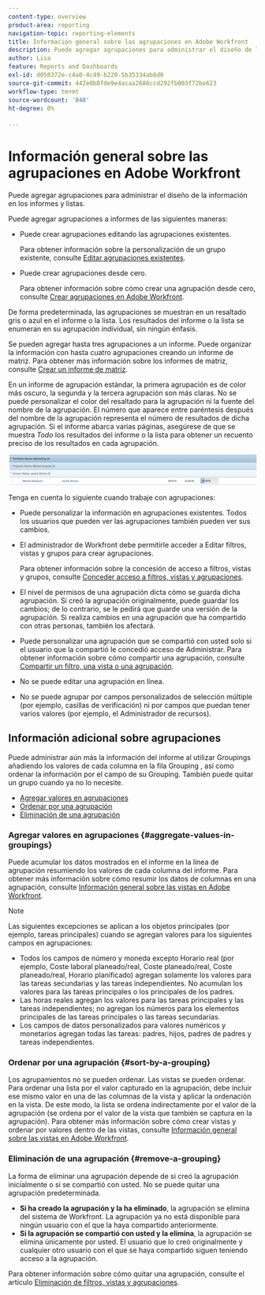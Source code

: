 ```yaml
---
content-type: overview
product-area: reporting
navigation-topic: reporting-elements
title: Información general sobre las agrupaciones en Adobe Workfront
description: Puede agregar agrupaciones para administrar el diseño de la información en los informes y listas.
author: Lisa
feature: Reports and Dashboards
exl-id: d050372e-c4a0-4c49-b220-5b35334ab8d0
source-git-commit: 442e0b8fde9e4acaa2686ccd292fb003f72be623
workflow-type: tm+mt
source-wordcount: '848'
ht-degree: 0%

---
```


# Información general sobre las agrupaciones en Adobe Workfront

<!--
<p data-mc-conditions="QuicksilverOrClassic.Draft mode">(NOTE: This article was supposed to be replaced by "Groupings overview", but decided to keep this here because this is linked in too many places. "Create groupings" and "Edit existing groupings" have been added also (with videos) to replace portions of the old content here.) </p>
-->

Puede agregar agrupaciones para administrar el diseño de la información en los informes y listas.

Puede agregar agrupaciones a informes de las siguientes maneras:

* Puede crear agrupaciones editando las agrupaciones existentes.

   Para obtener información sobre la personalización de un grupo existente, consulte [Editar agrupaciones existentes](../../../reports-and-dashboards/reports/reporting-elements/edit-existing-groupings.md).

* Puede crear agrupaciones desde cero.

   Para obtener información sobre cómo crear una agrupación desde cero, consulte [Crear agrupaciones en Adobe Workfront](../../../reports-and-dashboards/reports/reporting-elements/create-groupings.md).

De forma predeterminada, las agrupaciones se muestran en un resaltado gris o azul en el informe o la lista. Los resultados del informe o la lista se enumeran en su agrupación individual, sin ningún énfasis.

Se pueden agregar hasta tres agrupaciones a un informe. Puede organizar la información con hasta cuatro agrupaciones creando un informe de matriz. Para obtener más información sobre los informes de matriz, consulte [Crear un informe de matriz](../../../reports-and-dashboards/reports/creating-and-managing-reports/create-matrix-report.md).

En un informe de agrupación estándar, la primera agrupación es de color más oscuro, la segunda y la tercera agrupación son más claras. No se puede personalizar el color del resaltado para la agrupación ni la fuente del nombre de la agrupación. El número que aparece entre paréntesis después del nombre de la agrupación representa el número de resultados de dicha agrupación. Si el informe abarca varias páginas, asegúrese de que se muestra *Todo* los resultados del informe o la lista para obtener un recuento preciso de los resultados en cada agrupación.

![Agrupación de muestras](assets/grouping-example-blue.png)

Tenga en cuenta lo siguiente cuando trabaje con agrupaciones:

* Puede personalizar la información en agrupaciones existentes. Todos los usuarios que pueden ver las agrupaciones también pueden ver sus cambios.
* El administrador de Workfront debe permitirle acceder a Editar filtros, vistas y grupos para crear agrupaciones.

   Para obtener información sobre la concesión de acceso a filtros, vistas y grupos, consulte [Conceder acceso a filtros, vistas y agrupaciones](../../../administration-and-setup/add-users/configure-and-grant-access/grant-access-fvg.md).

* El nivel de permisos de una agrupación dicta cómo se guarda dicha agrupación. Si creó la agrupación originalmente, puede guardar los cambios; de lo contrario, se le pedirá que guarde una versión de la agrupación. Si realiza cambios en una agrupación que ha compartido con otras personas, también los afectará.
* Puede personalizar una agrupación que se compartió con usted solo si el usuario que la compartió le concedió acceso de Administrar. Para obtener información sobre cómo compartir una agrupación, consulte [Compartir un filtro, una vista o una agrupación](../../../reports-and-dashboards/reports/reporting-elements/share-filter-view-grouping.md).
* No se puede editar una agrupación en línea.
* No se puede agrupar por campos personalizados de selección múltiple (por ejemplo, casillas de verificación) ni por campos que puedan tener varios valores (por ejemplo, el Administrador de recursos).

## Información adicional sobre agrupaciones

Puede administrar aún más la información del informe al utilizar Groupings añadiendo los valores de cada columna en la fila Grouping , así como ordenar la información por el campo de su Grouping. También puede quitar un grupo cuando ya no lo necesite.

* [Agregar valores en agrupaciones](#aggregate-values-in-groupings)
* [Ordenar por una agrupación](#sort-by-a-grouping)
* [Eliminación de una agrupación](#remove-a-grouping)

### Agregar valores en agrupaciones {#aggregate-values-in-groupings}

Puede acumular los datos mostrados en el informe en la línea de agrupación resumiendo los valores de cada columna del informe. Para obtener más información sobre cómo resumir los datos de columnas en una agrupación, consulte [Información general sobre las vistas en Adobe Workfront](../../../reports-and-dashboards/reports/reporting-elements/views-overview.md).

>[!NOTE]
>
>Las siguientes excepciones se aplican a los objetos principales (por ejemplo, tareas principales) cuando se agregan valores para los siguientes campos en agrupaciones:
>
>* Todos los campos de número y moneda excepto Horario real (por ejemplo, Coste laboral planeado/real, Coste planeado/real, Coste planeado/real, Horario planificado) agregan solamente los valores para las tareas secundarias y las tareas independientes. No acumulan los valores para las tareas principales o los principales de los padres.
>* Las horas reales agregan los valores para las tareas principales y las tareas independientes; no agregan los números para los elementos principales de las tareas principales o las tareas secundarias.
>* Los campos de datos personalizados para valores numéricos y monetarios agregan todas las tareas: padres, hijos, padres de padres y tareas independientes.


### Ordenar por una agrupación {#sort-by-a-grouping}

Los agrupamientos no se pueden ordenar. Las vistas se pueden ordenar. Para ordenar una lista por el valor capturado en la agrupación, debe incluir ese mismo valor en una de las columnas de la vista y aplicar la ordenación en la vista. De este modo, la lista se ordena indirectamente por el valor de la agrupación (se ordena por el valor de la vista que también se captura en la agrupación). Para obtener más información sobre cómo crear vistas y ordenar por valores dentro de las vistas, consulte [Información general sobre las vistas en Adobe Workfront](../../../reports-and-dashboards/reports/reporting-elements/views-overview.md).

### Eliminación de una agrupación {#remove-a-grouping}

La forma de eliminar una agrupación depende de si creó la agrupación inicialmente o si se compartió con usted. No se puede quitar una agrupación predeterminada.

* **Si ha creado la agrupación y la ha eliminado**, la agrupación se elimina del sistema de Workfront. La agrupación ya no está disponible para ningún usuario con el que la haya compartido anteriormente.
* **Si la agrupación se compartió con usted y la elimina**, la agrupación se elimina únicamente por usted. El usuario que lo creó originalmente y cualquier otro usuario con el que se haya compartido siguen teniendo acceso a la agrupación.

Para obtener información sobre cómo quitar una agrupación, consulte el artículo [Eliminación de filtros, vistas y agrupaciones](../../../reports-and-dashboards/reports/reporting-elements/remove-filters-views-groupings.md).
